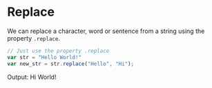 # Replace

We can replace a character, word or sentence from a string using the property `.replace`.

```js
// Just use the property .replace
var str = "Hello World!"
var new_str = str.replace("Hello", "Hi");

```

Output: Hi World!